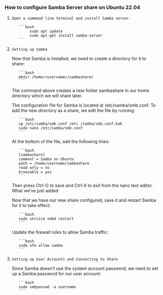 ### How to configure Samba Server share on Ubuntu 22.04

1. `Open a command line terminal and install Samba server.`

          ```bash
               sudo apt update
               sudo apt-get install samba-server
          ```

2. `Setting up Samba`

     Now that Samba is installed, we need to create a directory for it to share:

          ```bash
          mkdir /home/<username>/sambashare/
          ```

     The command above creates a new folder sambashare in our home directory which we will share later.

     The configuration file for Samba is located at /etc/samba/smb.conf. To add the new directory as a share, we edit the file by running:

          ```bash
          cp /etc/samba/smb.conf /etc /samba/smb.conf.bak
          sudo nano /etc/samba/smb.conf
          ```

     At the bottom of the file, add the following lines:

          ```bash
          [sambashare]
          comment = Samba on Ubuntu
          path = /home/username/sambashare
          read only = no
          browsable = yes
          ```

     Then press Ctrl-O to save and Ctrl-X to exit from the nano text editor.
     What we’ve just added

     Now that we have our new share configured, save it and restart Samba for it to take effect:

          ```bash
          sudo service smbd restart
          ```

     Update the firewall rules to allow Samba traffic:

          ```bash
          sudo ufw allow samba
          ```

3. `Setting up User Accounts and Connecting to Share`

     Since Samba doesn’t use the system account password, we need to set up a Samba password for our user account:

          ```bash
          sudo smbpasswd -a username
          ```